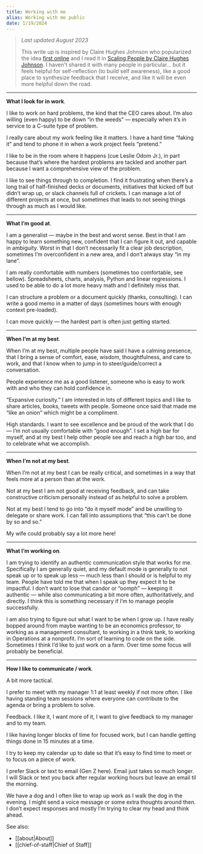 ```yaml
---
title: Working with me
alias: Working with me public
date: 1/19/2024
---
```

> *Last updated August 2023*
> 
> This write up is inspired by Claire Hughes Johnson who popularized the idea [first online](https://growth.eladgil.com/book/the-role-of-the-ceo/insights-working-with-claire/) and I read it in [Scaling People by Claire Hughes Johnson](https://www.goodreads.com/en/book/show/63063173). I haven't shared it with many people in particular… but it feels helpful for self-reflection (to build self awareness), like a good place to synthesize feedback that I receive, and like it will be even more helpful down the road. 

___
**What I look for in work**.

I like to work on hard problems, the kind that the CEO cares about. I’m also willing (even happy) to be down “in the weeds” — especially when it’s in service to a C-suite type of problem. 

I really care about my work feeling like it matters. I have a hard time “faking it” and tend to phone it in when a work project feels “pretend.”

I like to be in the room where it happens (cue Leslie Odom Jr.), in part because that’s where the hardest problems are tackled and another part because I want a comprehensive view of the problem. 

I like to see things through to completion. I find it frustrating when there’s a long trail of half-finished decks or documents, initiatives that kicked off but didn’t wrap up, or slack channels full of crickets. I can manage a lot of different projects at once, but sometimes that leads to not seeing things through as much as I would like.  

___
**What I’m good at**.

I am a generalist — maybe in the best and worst sense. Best in that I am happy to learn something new, confident that I can figure it out, and capable in ambiguity. Worst in that I don’t necessarily fit a clear job description, sometimes I’m overconfident in a new area, and I don’t always stay “in my lane”.

I am really comfortable with numbers (sometimes too comfortable, see bellow). Spreadsheets, charts, analysis, Python and linear regressions. I used to be able to do a lot more heavy math and I definitely miss that. 

I can structure a problem or a document quickly (thanks, consulting). I can write a good memo in a matter of days (sometimes hours with enough context pre-loaded). 

I can move quickly — the hardest part is often just getting started. 

___
**When I’m at my best**.

When I’m at my best, multiple people have said I have a calming presence, that I bring a sense of comfort, ease, wisdom, thoughtfulness, and care to work, and that I know when to jump in to steer/guide/correct a conversation. 

People experience me as a good listener, someone who is easy to work with and who they can hold confidence in. 

“Expansive curiosity.” I am interested in lots of different topics and I like to share articles, books, tweets with people. Someone once said that made me “like an onion” which might be a compliment. 

High standards. I want to see excellence and be proud of the work that I do — I’m not usually comfortable with “good enough”. I set a high bar for myself, and at my best I help other people see and reach a high bar too, and to celebrate what we accomplish. 

___
**When I’m not at my best**. 

When I’m not at my best I can be really critical, and sometimes in a way that feels more at a person than at the work. 

Not at my best I am not good at receiving feedback, and can take constructive criticism personally instead of as helpful to solve a problem. 

Not at my best I tend to go into “do it myself mode” and be unwilling to delegate or share work. I can fall into assumptions that “this can’t be done by so and so.”

My wife could probably say a lot more here!

___
**What I’m working on**.

I am trying to identify an authentic communication style that works for me. Specifically I am generally quiet, and my default mode is generally to not speak up or to speak up less — much less than I should or is helpful to my team. People have told me that when I speak up they expect it to be impactful. I don’t want to lose that candor or “oomph” — keeping it authentic — while also communicating a bit more often, authoritatively, and directly. I think this is something necessary if I’m to manage people successfully. 

I am also trying to figure out what I want to be when I grow up. I have really bopped around from maybe wanting to be an economics professor, to working as a management consultant, to working in a think tank, to working in Operations at a nonprofit. I’m sort of learning to code on the side. Sometimes I think I’d like to just work on a farm. Over time some focus will probably be beneficial. 

___
**How I like to communicate / work**.

A bit more tactical. 

I prefer to meet with my manager 1:1 at least weekly if not more often. I like having standing team sessions where everyone can contribute to the agenda or bring a problem to solve. 

Feedback. I like it, I want more of it, I want to give feedback to my manager and to my team.

I like having longer blocks of time for focused work, but I can handle getting things done in 15 minutes at a time. 

I try to keep my calendar up to date so that it’s easy to find time to meet or to focus on a piece of work. 

I prefer Slack or text to email (Gen Z here). Email just takes so much longer. I will Slack or text you back after regular working hours but leave an email til the morning. 

We have a dog and I often like to wrap up work as I walk the dog in the evening. I might send a voice message or some extra thoughts around then. I don’t expect responses and mostly I’m trying to clear my head and think ahead. 


See also:
- [[about|About]]
- [[chief-of-staff|Chief of Staff]]